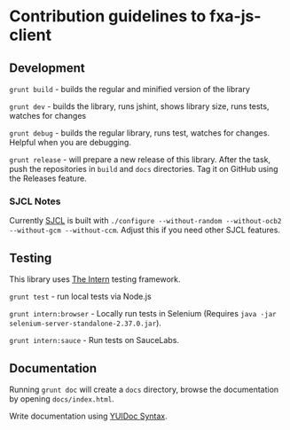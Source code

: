 # Contribution guidelines to fxa-js-client

## Development

`grunt build` - builds the regular and minified version of the library

`grunt dev` - builds the library, runs jshint, shows library size, runs tests, watches for changes

`grunt debug` - builds the regular library, runs test, watches for changes. Helpful when you are debugging.

`grunt release` - will prepare a new release of this library.
After the task, push the repositories in `build` and `docs` directories. Tag it on GitHub using the Releases feature.


### SJCL Notes

Currently [SJCL](http://bitwiseshiftleft.github.io/sjcl/) is built with `./configure --without-random --without-ocb2 --without-gcm --without-ccm`.
Adjust this if you need other SJCL features.


## Testing

This library uses [The Intern](https://github.com/theintern/intern/wiki) testing framework.

`grunt test` - run local tests via Node.js

`grunt intern:browser` - Locally run tests in Selenium (Requires `java -jar selenium-server-standalone-2.37.0.jar`).

`grunt intern:sauce` - Run tests on SauceLabs.


## Documentation

Running `grunt doc` will create a `docs` directory, browse the documentation by opening `docs/index.html`.

Write documentation using [YUIDoc Syntax](http://yui.github.io/yuidoc/syntax/).
